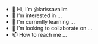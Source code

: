 - 👋 Hi, I’m @larissavalim
- 👀 I’m interested in ...
- 🌱 I’m currently learning ...
- 💞️ I’m looking to collaborate on ...
- 📫 How to reach me ...

<!---
larissavalim/larissavalim is a ✨ special ✨ repository because its `README.md` (this file) appears on your GitHub profile.
You can click the Preview link to take a look at your changes.
--->
